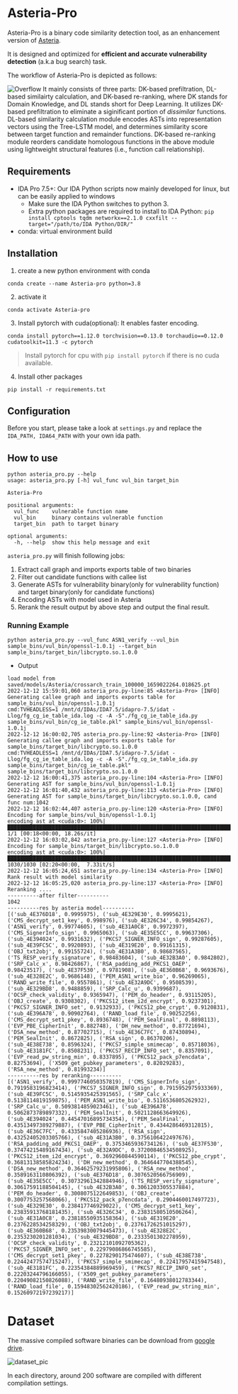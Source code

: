 # Asteria-Pro
Asteria-Pro is a binary code similarity detection tool, as an enhancement version of [Asteria](https://github.com/Asteria-BCSD/Asteria).

It is designed and optimized for **efficient and accurate vulnerability detection** (a.k.a bug search) task.

The workflow of Asteria-Pro is depicted as follows:

![Overflow](./pics/FAsteria_workflow_page-0001.jpg "Overflow")
It mainly consists of three parts: DK-based prefiltration, DL-based similairty calculation, and DK-based re-ranking, where DK stands for Domain Knowledge, and DL stands short for Deep Learning.
It utilizes DK-based prefiltration to eliminate a siginificant portion of *dissimilar* functions.
DL-based similarity calculation module encodes ASTs into representation vectors using the Tree-LSTM model, and determines similarity score between target function and remainder functions.
DK-based re-ranking module reorders candidate homologous functions in the above module using 
lightweight structural features (i.e., function call relationship).

## Requirements
- IDA Pro 7.5+: Our IDA Python scripts now mainly developed for linux, but can be easily applied to windows
  - Make sure the IDA Python switches to python 3.
  - Extra python packages are required to install to IDA Python: `pip install cptools tqdm networkx==2.1.0 cxxfilt --target="/path/to/IDA Python/DIR/"`
- conda:  virtual environment build

## Installation
1. create a new python environment with conda
```shell
conda create --name Asteria-pro python=3.8
```
2. activate it
```
conda activate Asteria-pro
```

3. Install pytorch with cuda(optional): It enables faster encoding.
```shell
conda install pytorch==1.12.0 torchvision==0.13.0 torchaudio==0.12.0 cudatoolkit=11.3 -c pytorch
```
> Install pytorch for cpu with `pip install pytorch` if there is no cuda available.

4. Install other packages 
```shell
pip install -r requirements.txt
```
## Configuration
Before you start, please take a look at `settings.py` and replace the `IDA_PATH, IDA64_PATH` with your own ida path.

## How to use
```
python asteria_pro.py --help
usage: asteria_pro.py [-h] vul_func vul_bin target_bin

Asteria-Pro

positional arguments:
  vul_func    vulnerable function name
  vul_bin     binary contains vulnerable function
  target_bin  path to target binary

optional arguments:
  -h, --help  show this help message and exit
```

`asteria_pro.py` will finish following jobs:
1. Extract call graph and imports exports table of two binaries
2. Filter out candidate functions with callee list 
3. Generate ASTs for vulnerability binary(only for vulnerability function) and target binary(only for candidate functions)
4. Encoding ASTs with model used in Asteria
5. Rerank the result output by above step and output the final result.

### Running Example

```
python asteria_pro.py --vul_func ASN1_verify --vul_bin sample_bins/vul_bin/openssl-1.0.1j --target_bin sample_bins/target_bin/libcrypto.so.1.0.0
```

* Output

```
load model from saved/models/Asteria/crossarch_train_100000_1659022264.018625.pt
2022-12-12 15:59:01,060 asteria_pro.py-line:85 <Asteria-Pro> [INFO] Generating callee graph and imports exports table for sample_bins/vul_bin/openssl-1.0.1j
cmd:TVHEADLESS=1 /mnt/d/IDAs/IDA7.5/idapro-7.5/idat -Llog/fg_cg_ie_table_ida.log -c -A -S"./fg_cg_ie_table_ida.py sample_bins/vul_bin/cg_ie_table.pkl" sample_bins/vul_bin/openssl-1.0.1j
2022-12-12 16:00:02,705 asteria_pro.py-line:92 <Asteria-Pro> [INFO] Generating callee graph and imports exports table for sample_bins/target_bin/libcrypto.so.1.0.0
cmd:TVHEADLESS=1 /mnt/d/IDAs/IDA7.5/idapro-7.5/idat -Llog/fg_cg_ie_table_ida.log -c -A -S"./fg_cg_ie_table_ida.py sample_bins/target_bin/cg_ie_table.pkl" sample_bins/target_bin/libcrypto.so.1.0.0
2022-12-12 16:00:41,375 asteria_pro.py-line:104 <Asteria-Pro> [INFO] Generating AST for sample_bins/vul_bin/openssl-1.0.1j
2022-12-12 16:01:40,432 asteria_pro.py-line:113 <Asteria-Pro> [INFO] Generating AST for sample_bins/target_bin/libcrypto.so.1.0.0, cand func num:1042
2022-12-12 16:02:44,407 asteria_pro.py-line:120 <Asteria-Pro> [INFO] Encoding for sample_bins/vul_bin/openssl-1.0.1j
encoding ast at <cuda:0>: 100%|███████████████████████████████████████████████████████████████████████████████████████████████████████████████████████████████████████████████████████████████████████████████████████████████████████████████████████████████████████████████████| 1/1 [00:18<00:00, 18.26s/it]
2022-12-12 16:03:02,842 asteria_pro.py-line:127 <Asteria-Pro> [INFO] Encoding for sample_bins/target_bin/libcrypto.so.1.0.0
encoding ast at <cuda:0>: 100%|█████████████████████████████████████████████████████████████████████████████████████████████████████████████████████████████████████████████████████████████████████████████████████████████████████████████████████████████████████████████| 1030/1030 [02:20<00:00,  7.33it/s]
2022-12-12 16:05:24,651 asteria_pro.py-line:134 <Asteria-Pro> [INFO] Rank result with model similarity
2022-12-12 16:05:25,020 asteria_pro.py-line:137 <Asteria-Pro> [INFO] Reranking ....
----------after filter----------
1042
----------res by asteria model----------
[('sub_4E376D18', 0.9995975), ('sub_4E329E30', 0.9995621), ('CMS_decrypt_set1_key', 0.998976), ('sub_4E326C34', 0.99854267), ('ASN1_verify', 0.99774605), ('sub_4E31A0C8', 0.9972397), ('CMS_SignerInfo_sign', 0.9965063), ('sub_4E35E5CC', 0.99637306), ('sub_4E394024', 0.9931632), ('PKCS7_SIGNER_INFO_sign', 0.99287605), ('sub_4E39FC5C', 0.9920893), ('sub_4E319E20', 0.99161315), ('OBJ_txt2obj', 0.99155724), ('sub_4E31A3B0', 0.98687565), ('TS_RESP_verify_signature', 0.98483604), ('sub_4E32B3A0', 0.9842802), ('SRP_Calc_x', 0.98426867), ('RSA_padding_add_PKCS1_OAEP', 0.98423517), ('sub_4E37F530', 0.9781908), ('sub_4E360B68', 0.9693676), ('sub_4E328E2C', 0.9686148), ('PEM_ASN1_write_bio', 0.96269065), ('RAND_write_file', 0.9557861), ('sub_4E32A9DC', 0.9508539), ('sub_4E329BD8', 0.9488859), ('SRP_Calc_u', 0.9399687), ('OCSP_check_validity', 0.9365947), ('PEM_do_header', 0.93115205), ('OBJ_create', 0.9308302), ('PKCS12_item_i2d_encrypt', 0.9237301), ('PKCS7_SIGNER_INFO_set', 0.9132933), ('PKCS12_pbe_crypt', 0.9120831), ('sub_4E396A78', 0.90902764), ('RAND_load_file', 0.90252256), ('CMS_decrypt_set1_pkey', 0.8936748), ('PEM_SealFinal', 0.8898113), ('EVP_PBE_CipherInit', 0.882748), ('DH_new_method', 0.87721694), ('DSA_new_method', 0.87702715), ('sub_4E36C7FC', 0.87430894), ('PEM_SealInit', 0.8672825), ('RSA_sign', 0.86370206), ('sub_4E38E738', 0.8596324), ('PKCS7_simple_smimecap', 0.85718036), ('sub_4E3181FC', 0.8508231), ('PKCS7_RECIP_INFO_set', 0.8357091), ('EVP_read_pw_string_min', 0.8337895), ('PKCS12_pack_p7encdata', 0.82753694), ('X509_get_pubkey_parameters', 0.82029283), ('RSA_new_method', 0.81993234)]
----------res by reranking----------
[('ASN1_verify', 0.9997746050357819), ('CMS_SignerInfo_sign', 0.7919583196823414), ('PKCS7_SIGNER_INFO_sign', 0.7915952975933369), ('sub_4E39FC5C', 0.5145935425391565), ('SRP_Calc_x', 0.5138114819159875), ('PEM_ASN1_write_bio', 0.5116536805262932), ('SRP_Calc_u', 0.5093814859023461), ('sub_4E396A78', 0.5062873789897332), ('PEM_SealInit', 0.5021128663649926), ('sub_4E394024', 0.44547016895734354), ('PEM_SealFinal', 0.43513497389279887), ('EVP_PBE_CipherInit', 0.4344286469312815), ('sub_4E36C7FC', 0.4335847405286936), ('RSA_sign', 0.43252405203305766), ('sub_4E31A3B0', 0.3756106422497676), ('RSA_padding_add_PKCS1_OAEP', 0.3753465936734126), ('sub_4E37F530', 0.37474215489167434), ('sub_4E32A9DC', 0.37200846534508925), ('PKCS12_item_i2d_encrypt', 0.3692960844590114), ('PKCS12_pbe_crypt', 0.36813138585824234), ('DH_new_method', 0.3646447704388545), ('DSA_new_method', 0.36462579231995806), ('RSA_new_method', 0.3589163110806392), ('sub_4E376D18', 0.3076520566756909), ('sub_4E35E5CC', 0.30732961342884946), ('TS_RESP_verify_signature', 0.30617591188504145), ('sub_4E32B3A0', 0.3061203305537884), ('PEM_do_header', 0.3008075122649853), ('OBJ_create', 0.3007753257568066), ('PKCS12_pack_p7encdata', 0.2904460017497723), ('sub_4E329E30', 0.238417746929022), ('CMS_decrypt_set1_key', 0.23835913768181435), ('sub_4E326C34', 0.23831580510506264), ('sub_4E31A0C8', 0.23818550935158364), ('sub_4E319E20', 0.2376228534258329), ('OBJ_txt2obj', 0.23761726251015297), ('sub_4E360B68', 0.23539830079445473), ('sub_4E328E2C', 0.2353230201281034), ('sub_4E329BD8', 0.2333501302278959), ('OCSP_check_validity', 0.23212101092705362), ('PKCS7_SIGNER_INFO_set', 0.22979086866745585), ('CMS_decrypt_set1_pkey', 0.2278290175474607), ('sub_4E38E738', 0.22442477574715247), ('PKCS7_simple_smimecap', 0.22417957415947548), ('sub_4E3181FC', 0.22354384889969459), ('PKCS7_RECIP_INFO_set', 0.22203244796166055), ('X509_get_pubkey_parameters', 0.22049082150826088), ('RAND_write_file', 0.16480938012783344), ('RAND_load_file', 0.15948302562420186), ('EVP_read_pw_string_min', 0.15260972197239217)]
```


# Dataset

The massive compiled software binaries can be download from [google drive](https://drive.google.com/file/d/1NZALJqz5W4jowrhXdWWRfuT8fRJfBQ5z/view?usp=sharing).

![dataset_pic](./pics/dataset_1.bmp)

In each directory, around 200 software are compiled with different compilation settings.